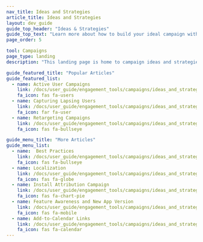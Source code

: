 ```yaml
---
nav_title: Ideas and Strategies
article_title: Ideas and Strategies
layout: dev_guide
guide_top_header: "Ideas & Strategies"
guide_top_text: "Learn more about how to build your ideal campaign with these use cases and other ideas."
page_order: 5

tool: Campaigns
page_type: landing
description: "This landing page is home to campaign ideas and strategies. Here you can find articles on topics like localization, retargeting, best practices, and more."

guide_featured_title: "Popular Articles"
guide_featured_list:
  - name: Active User Campaigns
    link: /docs/user_guide/engagement_tools/campaigns/ideas_and_strategies/active_user_campaigns/
    fa_icon: fas fa-users
  - name: Capturing Lapsing Users
    link: /docs/user_guide/engagement_tools/campaigns/ideas_and_strategies/capturing_lapsing_users/
    fa_icon: far fa-user
  - name: Retargeting Campaigns
    link: /docs/user_guide/engagement_tools/campaigns/ideas_and_strategies/retargeting_campaigns/
    fa_icon: fas fa-bullseye

guide_menu_title: "More Articles"
guide_menu_list:
  - name:  Best Practices
    link: /docs/user_guide/engagement_tools/campaigns/ideas_and_strategies/best_practices/
    fa_icon: fas fa-bullseye
  - name: Localization
    link: /docs/user_guide/engagement_tools/campaigns/ideas_and_strategies/localizing_a_campaign/
    fa_icon: fas fa-globe
  - name: Install Attribution Campaign
    link: /docs/user_guide/engagement_tools/campaigns/ideas_and_strategies/install_attribution/
    fa_icon: fas fa-chart-pie
  - name: Feature Awareness and New App Version
    link: /docs/user_guide/engagement_tools/campaigns/ideas_and_strategies/new_features/
    fa_icon: fas fa-mobile
  - name: Add-to-Calendar Links
    link: /docs/user_guide/engagement_tools/campaigns/ideas_and_strategies/add_to_calendar_links/
    fa_icon: fas fa-calendar
---
```

